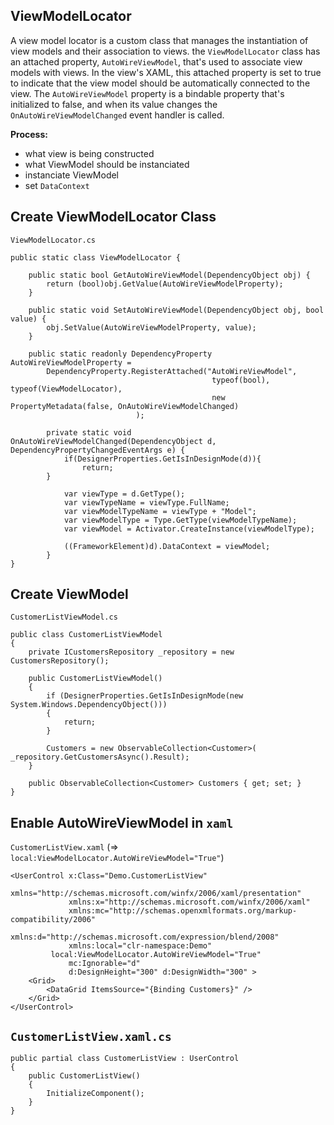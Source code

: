 ## ViewModelLocator
A view model locator is a custom class that manages the instantiation of view models and their association to views. 
the `ViewModelLocator` class has an attached property, `AutoWireViewModel`, that's used to associate view models with views. In the view's XAML, this attached property is set to true to indicate that the view model should be automatically connected to the view.
The `AutoWireViewModel` property is a bindable property that's initialized to false, and when its value changes the `OnAutoWireViewModelChanged` event handler is called.

**Process:**
* what view is being constructed
* what ViewModel should be instanciated
* instanciate ViewModel
* set `DataContext`

## Create ViewModelLocator Class
`ViewModelLocator.cs`
```
public static class ViewModelLocator {

	public static bool GetAutoWireViewModel(DependencyObject obj) {
		return (bool)obj.GetValue(AutoWireViewModelProperty);
	}

	public static void SetAutoWireViewModel(DependencyObject obj, bool value) {
		obj.SetValue(AutoWireViewModelProperty, value);
	}

	public static readonly DependencyProperty AutoWireViewModelProperty =
		DependencyProperty.RegisterAttached("AutoWireViewModel",
		                                     typeof(bool), typeof(ViewModelLocator),
		                                     new PropertyMetadata(false, OnAutoWireViewModelChanged)
						    );
		
        private static void OnAutoWireViewModelChanged(DependencyObject d, DependencyPropertyChangedEventArgs e) {
            if(DesignerProperties.GetIsInDesignMode(d)){
                return;
	    }
	    
            var viewType = d.GetType();
            var viewTypeName = viewType.FullName;
            var viewModelTypeName = viewType + "Model";
            var viewModelType = Type.GetType(viewModelTypeName);
            var viewModel = Activator.CreateInstance(viewModelType);
	    
            ((FrameworkElement)d).DataContext = viewModel;
        }
}
```

## Create ViewModel
`CustomerListViewModel.cs`
```
public class CustomerListViewModel
{
	private ICustomersRepository _repository = new CustomersRepository();
	
	public CustomerListViewModel()
	{
		if (DesignerProperties.GetIsInDesignMode(new System.Windows.DependencyObject()))
		{
			return;
		}

		Customers = new ObservableCollection<Customer>( _repository.GetCustomersAsync().Result);
	}

	public ObservableCollection<Customer> Customers { get; set; }
}
```

## Enable AutoWireViewModel in `xaml`
`CustomerListView.xaml` (=> `local:ViewModelLocator.AutoWireViewModel="True"`)
```
<UserControl x:Class="Demo.CustomerListView"
             xmlns="http://schemas.microsoft.com/winfx/2006/xaml/presentation"
             xmlns:x="http://schemas.microsoft.com/winfx/2006/xaml"
             xmlns:mc="http://schemas.openxmlformats.org/markup-compatibility/2006" 
             xmlns:d="http://schemas.microsoft.com/expression/blend/2008" 
             xmlns:local="clr-namespace:Demo"
	     local:ViewModelLocator.AutoWireViewModel="True"
             mc:Ignorable="d" 
             d:DesignHeight="300" d:DesignWidth="300" >
    <Grid>
        <DataGrid ItemsSource="{Binding Customers}" />
    </Grid>
</UserControl>
```

## `CustomerListView.xaml.cs`
```
public partial class CustomerListView : UserControl
{
    public CustomerListView()
    {
        InitializeComponent();
    }
}
```
